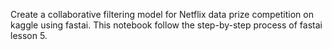 Create a collaborative filtering model for Netflix data prize competition on kaggle using fastai. This notebook follow the step-by-step process of fastai lesson 5.